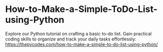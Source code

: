 # How-to-Make-a-Simple-ToDo-List-using-Python
Explore our Python tutorial on crafting a basic to-do list. Gain practical coding skills to organize and track your daily tasks effortlessly:
https://thepycodes.com/how-to-make-a-simple-to-do-list-using-python/
